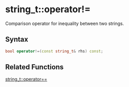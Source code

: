 
# string_t::operator!=

Comparison operator for inequality between two strings.

## Syntax

```cpp
bool operator!=(const string_t& rhs) const;
```

## Related Functions

[string_t::operator==](https://github.com/RandyGaul/cute_framework/blob/master/docs/string/string/operator==.md)  

